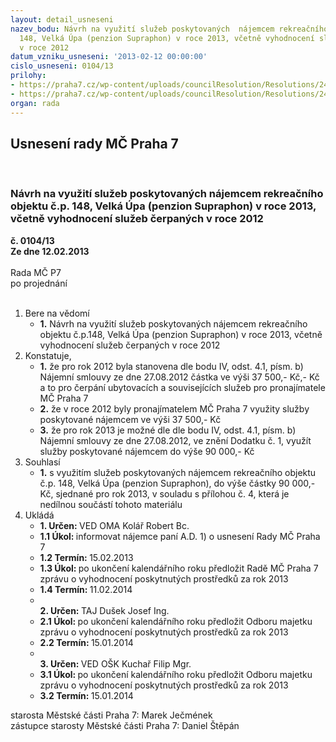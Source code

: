 ```yaml
---
layout: detail_usneseni
nazev_bodu: Návrh na využití služeb poskytovaných  nájemcem rekreačního objektu č.p.
  148, Velká Úpa (penzion Supraphon) v roce 2013, včetně vyhodnocení služeb čerpaných
  v roce 2012
datum_vzniku_usneseni: '2013-02-12 00:00:00'
cislo_usneseni: 0104/13
prilohy:
- https://praha7.cz/wp-content/uploads/councilResolution/Resolutions/24277/10-13-priloha_1.pdf
- https://praha7.cz/wp-content/uploads/councilResolution/Resolutions/24277/10-13-priloha_2.doc
organ: rada
---
```

<div id="ucUsn_pList" class="usn">
	<span><h2>Usnesení rady MČ Praha 7 </h2>
<br></span><div class="standBody">
<span><h3>Návrh na využití služeb poskytovaných  nájemcem rekreačního objektu č.p. 148, Velká Úpa (penzion Supraphon) v roce 2013, včetně vyhodnocení služeb čerpaných v roce 2012</h3></span><div class="center">
		<strong>č. 0104/13</strong><br>
	</div>
<div class="center">
		<strong>Ze dne 12.02.2013</strong><br><br>
	</div>Rada MČ P7<br> po projednání<br><br><ol>
<li>Bere na vědomí<ul><li>
<strong>1.</strong> Návrh na využití služeb poskytovaných  nájemcem rekreačního objektu č.p.148, Velká Úpa (penzion Supraphon) v roce 2013, včetně vyhodnocení služeb čerpaných v roce 2012</li></ul>
</li>
<li>Konstatuje,<ul>
<li>
<strong>1.</strong> že pro rok 2012 byla stanovena dle bodu IV, odst. 4.1, písm. b) Nájemní smlouvy ze dne 27.08.2012 částka ve výši 37 500,- Kč,- Kč a to pro čerpání ubytovacích  a souvisejících služeb pro pronajímatele MČ Praha 7</li>
<li>
<strong>2.</strong> že v roce 2012 byly pronajímatelem MČ Praha 7 využity služby poskytované nájemcem ve výši 37 500,- Kč</li>
<li>
<strong>3.</strong> že pro rok 2013 je možné dle dle bodu IV, odst. 4.1, písm. b) Nájemní smlouvy  ze dne 27.08.2012, ve znění Dodatku č. 1, využít služby poskytované nájemcem do výše 90 000,- Kč</li>
</ul>
</li>
<li>Souhlasí<ul><li>
<strong>1.</strong> s využitím služeb poskytovaných nájemcem rekreačního objektu č.p. 148, Velká Úpa (penzion Supraphon), do výše částky 90 000,- Kč, sjednané pro rok 2013,  v souladu s přílohou č. 4, která je nedílnou součástí tohoto materiálu</li></ul>
</li>
<li>Ukládá<ul>
<li>
<strong>1. Určen: </strong>VED OMA Kolář Robert Bc.</li>
<li>
<strong>1.1 Úkol: </strong>informovat nájemce paní  A.D. 1) o usnesení Rady MČ Praha 7</li>
<li>
<strong>1.2 Termín: </strong>15.02.2013</li>
<li>
<strong>1.3 Úkol: </strong>po ukončení kalendářního roku předložit Radě MČ Praha 7 zprávu o vyhodnocení poskytnutých prostředků za rok 2013</li>
<li>
<strong>1.4 Termín: </strong>11.02.2014</li>
<li>
<strong><br>2. Určen: </strong>TAJ Dušek Josef Ing.</li>
<li>
<strong>2.1 Úkol: </strong>po ukončení kalendářního roku předložit Odboru majetku zprávu o vyhodnocení poskytnutých prostředků za rok 2013</li>
<li>
<strong>2.2 Termín: </strong>15.01.2014</li>
<li>
<strong><br>3. Určen: </strong>VED OŠK Kuchař Filip Mgr.</li>
<li>
<strong>3.1 Úkol: </strong>po ukončení kalendářního roku předložit Odboru majetku zprávu o vyhodnocení poskytnutých prostředků za rok 2013</li>
<li>
<strong>3.2 Termín: </strong>15.01.2014</li>
</ul>
</li>
</ol>starosta Městské části Praha 7: Marek Ječmének<br>zástupce starosty Městské části Praha 7: Daniel Štěpán 
</div>
</div>